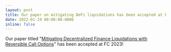 ```yaml
---
layout: post
title: Our paper on mitigating DeFi liquidations has been accepted at FC 2023!
date: 2022-01-19 00:00:00-0000
inline: false
---
```


<!-- Our paper titled "[Mitigating Decentralized Finance Liquidations with Reversible Call Options](https://eprint.iacr.org/2023/254)" has been accepted at FC 2023! -->
Our paper titled "[Mitigating Decentralized Finance Liquidations with Reversible Call Options](https://eprint.iacr.org/2023/254)" has been accepted at FC 2023!
